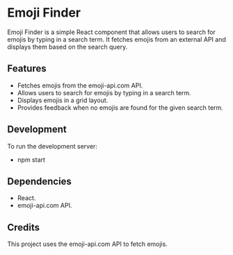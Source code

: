 # Emoji Finder

Emoji Finder is a simple React component that allows users to search for emojis by typing in a search term. It fetches emojis from an external API and displays them based on the search query.

## Features

- Fetches emojis from the emoji-api.com API.
- Allows users to search for emojis by typing in a search term.
- Displays emojis in a grid layout.
- Provides feedback when no emojis are found for the given search term.

## Development

To run the development server:

- npm start

## Dependencies

- React.
- emoji-api.com API.

## Credits

This project uses the emoji-api.com API to fetch emojis.
